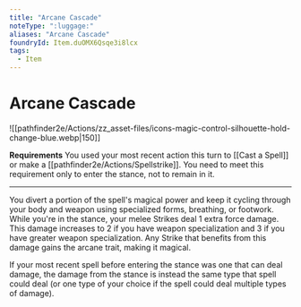 ```yaml
---
title: "Arcane Cascade"
noteType: ":luggage:"
aliases: "Arcane Cascade"
foundryId: Item.duOMX6Qsqe3i8lcx
tags:
  - Item
---
```


# Arcane Cascade
![[pathfinder2e/Actions/zz_asset-files/icons-magic-control-silhouette-hold-change-blue.webp|150]]

**Requirements** You used your most recent action this turn to [[Cast a Spell]] or make a [[pathfinder2e/Actions/Spellstrike]]. You need to meet this requirement only to enter the stance, not to remain in it.

* * *

You divert a portion of the spell's magical power and keep it cycling through your body and weapon using specialized forms, breathing, or footwork. While you're in the stance, your melee Strikes deal 1 extra force damage. This damage increases to 2 if you have weapon specialization and 3 if you have greater weapon specialization. Any Strike that benefits from this damage gains the arcane trait, making it magical.

If your most recent spell before entering the stance was one that can deal damage, the damage from the stance is instead the same type that spell could deal (or one type of your choice if the spell could deal multiple types of damage).
